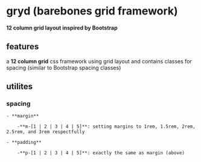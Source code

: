 # gryd (barebones grid framework)

**12 column grid layout inspired by Bootstrap**

## features

a **12 column grid** css framework using grid layout and contains classes for spacing (similar to Bootstrap spacing classes)

## utilites

### spacing

    - **margin**

        -**m-[1 | 2 | 3 | 4 | 5]**: setting margins to 1rem, 1.5rem, 2rem, 2.5rem, and 3rem respectfully
    
    - **padding**

        -**p-[1 | 2 | 3 | 4 | 5]**: exactly the same as margin (above)


